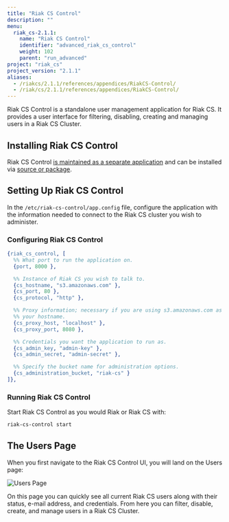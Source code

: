 ```yaml
---
title: "Riak CS Control"
description: ""
menu:
  riak_cs-2.1.1:
    name: "Riak CS Control"
    identifier: "advanced_riak_cs_control"
    weight: 102
    parent: "run_advanced"
project: "riak_cs"
project_version: "2.1.1"
aliases:
  - /riakcs/2.1.1/references/appendices/RiakCS-Control/
  - /riak/cs/2.1.1/references/appendices/RiakCS-Control/
---
```


Riak CS Control is a standalone user management application for Riak CS.
It provides a user interface for filtering, disabling, creating and
managing users in a Riak CS Cluster.

## Installing Riak CS Control

Riak CS Control [is maintained as a separate application](https://github.com/basho/riak_cs_control) and can be installed via [source or package]({{<baseurl>}}riak/cs/2.1.1/downloads).

## Setting Up Riak CS Control

In the `/etc/riak-cs-control/app.config` file, configure the application
with the information needed to connect to the Riak CS cluster you wish
to administer.

### Configuring Riak CS Control

``` erlang
{riak_cs_control, [
  %% What port to run the application on.
  {port, 8000 },

  %% Instance of Riak CS you wish to talk to.
  {cs_hostname, "s3.amazonaws.com" },
  {cs_port, 80 },
  {cs_protocol, "http" },

  %% Proxy information; necessary if you are using s3.amazonaws.com as
  %% your hostname.
  {cs_proxy_host, "localhost" },
  {cs_proxy_port, 8080 },

  %% Credentials you want the application to run as.
  {cs_admin_key, "admin-key" },
  {cs_admin_secret, "admin-secret" },

  %% Specify the bucket name for administration options.
  {cs_administration_bucket, "riak-cs" }
]},
```

### Running Riak CS Control

Start Riak CS Control as you would Riak or Riak CS with:

```bash
riak-cs-control start
```

## The Users Page

When you first navigate to the Riak CS Control UI, you will land on the
Users page:

![Users Page]({{<baseurl>}}images/cs_control_users.png)

On this page you can quickly see all current Riak CS users along with
their status, e-mail address, and credentials. From here you can filter,
disable, create, and manage users in a Riak CS Cluster.
